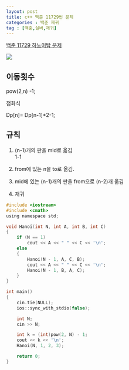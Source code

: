 ```yaml
---
layout: post
title: c++ 백준 11729번 문제
categories : 백준 재귀
tag : [백준,실버,재귀]
---
```


[백준 11729 하노이탑 문제](https://www.acmicpc.net/problem/11729)



<img src= "https://user-images.githubusercontent.com/86779278/224673608-003d9a54-a8bb-499c-99eb-6b39674cb47b.jpg">

## 이동횟수

pow(2,n) -1;

점화식   

Dp[n]= Dp[n-1]*2-1;

## 규칙
1. (n-1)개의 판을 mid로 옮김   
 1-1

2. from에 있는 n을 to로 옮김.
3. mid에 있는 (n-1)개의 판을 from으로 (n-2)개 옮김
4. 재귀

```c
#include <iostream>
#include <cmath>
using namespace std;

void Hanoi(int N, int A, int B, int C)
{
	if (N == 1)
		cout << A << " " << C << '\n';
	else
	{
		Hanoi(N - 1, A, C, B);
		cout << A << " " << C << '\n';
		Hanoi(N - 1, B, A, C);
	}
}

int main()
{
	cin.tie(NULL);
	ios::sync_with_stdio(false);

	int N;
	cin >> N;

	int k = (int)pow(2, N) - 1;
	cout << k << '\n';
	Hanoi(N, 1, 2, 3);

	return 0;
}
```